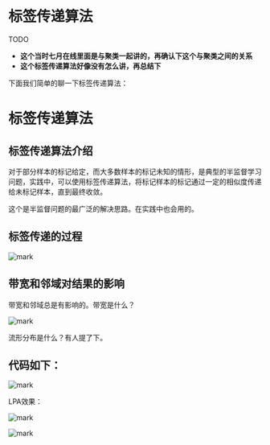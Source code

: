 # 标签传递算法

TODO

* **这个当时七月在线里面是与聚类一起讲的，再确认下这个与聚类之间的关系**
* **这个标签传递算法好像没有怎么讲，再总结下**


下面我们简单的聊一下标签传递算法：

# 标签传递算法

## 标签传递算法介绍


对于部分样本的标记给定，而大多数样本的标记未知的情形，是典型的半监督学习问题，实践中，可以使用标签传递算法，将标记样本的标记通过一定的相似度传递给未标记样本，直到最终收敛。

这个是半监督问题的最广泛的解决思路。在实践中也会用的。


## 标签传递的过程




![mark](http://pacdb2bfr.bkt.clouddn.com/blog/image/180727/CC2l5ka8Jb.png?imageslim)




## 带宽和邻域对结果的影响


带宽和邻域总是有影响的。带宽是什么？


![mark](http://pacdb2bfr.bkt.clouddn.com/blog/image/180727/EH16I0hJ62.png?imageslim)

流形分布是什么？有人提了下。


## 代码如下：


![mark](http://pacdb2bfr.bkt.clouddn.com/blog/image/180727/jhLCHIKlK9.png?imageslim)

LPA效果：


![mark](http://pacdb2bfr.bkt.clouddn.com/blog/image/180727/6h6j1Afm55.png?imageslim)



![mark](http://pacdb2bfr.bkt.clouddn.com/blog/image/180727/JAeDIgEiGL.png?imageslim)
